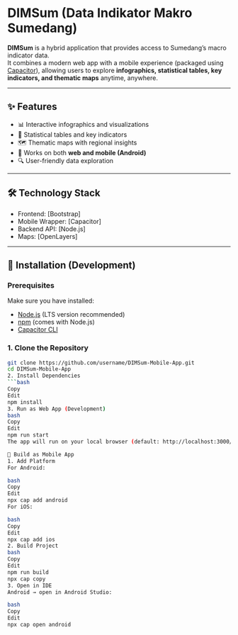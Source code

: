 # DIMSum (Data Indikator Makro Sumedang)

**DIMSum** is a hybrid application that provides access to Sumedang’s macro indicator data.  
It combines a modern web app with a mobile experience (packaged using [Capacitor](https://capacitorjs.com/)), allowing users to explore **infographics, statistical tables, key indicators, and thematic maps** anytime, anywhere.

---

## ✨ Features
- 📊 Interactive infographics and visualizations  
- 📑 Statistical tables and key indicators  
- 🗺️ Thematic maps with regional insights  
- 📱 Works on both **web and mobile (Android)**  
- 🔍 User-friendly data exploration  

---

## 🛠️ Technology Stack
- Frontend: [Bootstrap]  
- Mobile Wrapper: [Capacitor]  
- Backend API: [Node.js]  
- Maps: [OpenLayers]  

---

## 🚀 Installation (Development)
### Prerequisites  
Make sure you have installed:  
- [Node.js](https://nodejs.org/) (LTS version recommended)  
- [npm](https://www.npmjs.com/) (comes with Node.js)  
- [Capacitor CLI](https://capacitorjs.com/)  

### 1. Clone the Repository  
```bash
git clone https://github.com/username/DIMSum-Mobile-App.git
cd DIMSum-Mobile-App
2. Install Dependencies
```bash
Copy
Edit
npm install
3. Run as Web App (Development)
bash
Copy
Edit
npm run start
The app will run on your local browser (default: http://localhost:3000/ or depending on your configuration).

📱 Build as Mobile App
1. Add Platform
For Android:

bash
Copy
Edit
npx cap add android
For iOS:

bash
Copy
Edit
npx cap add ios
2. Build Project
bash
Copy
Edit
npm run build
npx cap copy
3. Open in IDE
Android → open in Android Studio:

bash
Copy
Edit
npx cap open android
